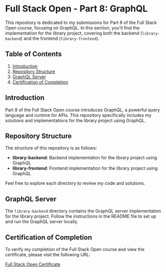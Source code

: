 # Full Stack Open - Part 8: GraphQL

This repository is dedicated to my submissions for Part 8 of the Full Stack Open course, focusing on GraphQL. In this section, you'll find the implementation for the library project, covering both the backend (`library-backend`) and the frontend (`library-frontend`).

## Table of Contents

1. [Introduction](#introduction)
2. [Repository Structure](#repository-structure)
3. [GraphQL Server](#graphql-server)
4. [Certification of Completion](#certification-of-completion)
   
## Introduction

Part 8 of the Full Stack Open course introduces GraphQL, a powerful query language and runtime for APIs. This repository specifically includes my solutions and implementations for the library project using GraphQL.

## Repository Structure

The structure of this repository is as follows:

- **library-backend**: Backend implementation for the library project using GraphQL
- **library-frontend**: Frontend implementation for the library project using GraphQL

Feel free to explore each directory to review my code and solutions.

## GraphQL Server

The `library-backend` directory contains the GraphQL server implementation for the library project. Follow the instructions in the README file to set up and run the GraphQL server locally.

## Certification of Completion

To verify my completion of the Full Stack Open course and view the certificate, please visit the following URL:

[Full Stack Open Certificate](https://studies.cs.helsinki.fi/stats/api/certificate/fs-graphql/en/c8ad3b49d432f2d7cc3a2c0af3966d94)
